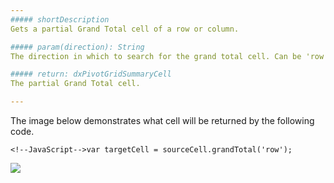 ```yaml
---
##### shortDescription
Gets a partial Grand Total cell of a row or column.

##### param(direction): String
The direction in which to search for the grand total cell. Can be 'row' or 'column'.

##### return: dxPivotGridSummaryCell
The partial Grand Total cell.

---
```

The image below demonstrates what cell will be returned by the following code.

    <!--JavaScript-->var targetCell = sourceCell.grandTotal('row');

![](/Content/images/doc/17_2/DataGrid/PivotGrid_GT.png)